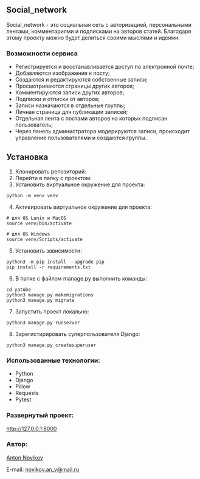 ## Social_network
Social_network - это социальная сеть с авторизацией, персональными лентами, комментариями и подписками на авторов статей. Благодаря этому проекту можно будет делиться своими мыслями и идеями.

### Возможности сервиса
- Регистрируется и восстанавливается доступ по электронной почте;
- Добавляются изображения к посту;
- Создаются и редактируются собственные записи;
- Просмотриваются страницы других авторов;
- Комментируются записи других авторов;
- Подписки и отписки от авторов;
- Записи назначаются в отдельные группы;
- Личная страница для публикации записей;
- Отдельная лента с постами авторов на которых подписан пользователь;
- Через панель администратора модерируются записи, происходит управление пользователями и создаются группы.

## Установка
1. Клонировать репозиторий:
2. Перейти в папку с проектом:
3. Установить виртуальное окружение для проекта:
```
python -m venv venv
``` 
4. Активировать виртуальное окружение для проекта:
```
# для OS Lunix и MacOS
source venv/bin/activate

# для OS Windows
source venv/Scripts/activate
```
5. Установить зависимости:
```
python3 -m pip install --upgrade pip
pip install -r requirements.txt
```
6. В папке с файлом manage.py выполнить команды:
```
cd yatube
python3 manage.py makemigrations
python3 manage.py migrate
```
7. Запустить проект локально:
```
python3 manage.py runserver
```
8. Зарегистирировать суперпользователя Django:
```
python3 manage.py createsuperuser
```

### Использованные технологии:
- Python
- Django
- Pillow
- Requests
- Pytest

### Развернутый проект: 
http://127.0.0.1:8000

### Автор: 
[Anton Novikov](https://github.com/FroSDD/)

E-mail: novikov.an_v@mail.ru
